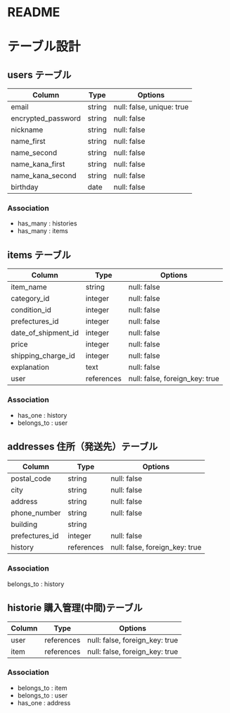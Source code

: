 # README

# テーブル設計

## users テーブル

| Column            | Type   | Options                   |
| ----------------- | ------ | ------------------------- |
| email             | string | null: false, unique: true |
| encrypted_password| string | null: false               |
| nickname          | string | null: false               |
| name_first        | string | null: false               |
| name_second       | string | null: false               |
| name_kana_first   | string | null: false               |
| name_kana_second  | string | null: false               |
| birthday          | date   | null: false               |

### Association

- has_many : histories
- has_many : items

## items テーブル

| Column              | Type          | Options                       |
| ----------------    | ------------- | ------------------------------|
| item_name           | string        | null: false                   |
| category_id         | integer       | null: false                   |
| condition_id        | integer       | null: false                   |
| prefectures_id      | integer       | null: false                   |
| date_of_shipment_id | integer       | null: false                   |
| price               | integer       | null: false                   |
| shipping_charge_id  | integer       | null: false                   |
| explanation         | text          | null: false                   |
| user                | references    | null: false, foreign_key: true|

### Association

- has_one : history
- belongs_to : user

## addresses 住所（発送先）テーブル

| Column           | Type          | Options                        |
| ---------------- | ------------- | ------------------------------ |
| postal_code      | string        | null: false                    |
| city             | string        | null: false                    |
| address          | string        | null: false                    |
| phone_number     | string        | null: false                    |
| building         | string        |                                |
| prefectures_id   | integer       | null: false                    |
| history          | references    | null: false, foreign_key: true |

### Association

belongs_to : history

## historie  購入管理(中間)テーブル

| Column       | Type       | Options                        |
| ------------ | ---------- | ------------------------------ |
| user         | references | null: false, foreign_key: true |
| item         | references | null: false, foreign_key: true |

### Association

- belongs_to : item
- belongs_to : user
- has_one : address